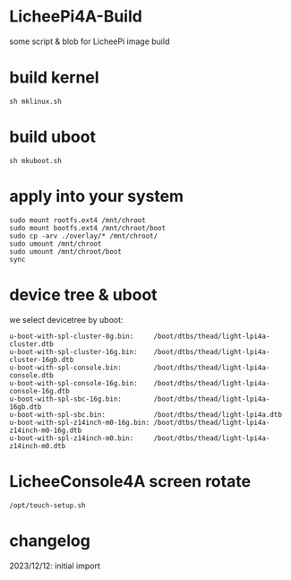 # LicheePi4A-Build

some script & blob for LicheePi image build

# build kernel

```
sh mklinux.sh
```

# build uboot

```
sh mkuboot.sh
```

# apply into your system

```
sudo mount rootfs.ext4 /mnt/chroot
sudo mount bootfs.ext4 /mnt/chroot/boot
sudo cp -arv ./overlay/* /mnt/chroot/
sudo umount /mnt/chroot
sudo umount /mnt/chroot/boot
sync
```

# device tree & uboot

we select devicetree by uboot:

```
u-boot-with-spl-cluster-8g.bin:     /boot/dtbs/thead/light-lpi4a-cluster.dtb
u-boot-with-spl-cluster-16g.bin:    /boot/dtbs/thead/light-lpi4a-cluster-16gb.dtb
u-boot-with-spl-console.bin:        /boot/dtbs/thead/light-lpi4a-console.dtb
u-boot-with-spl-console-16g.bin:    /boot/dtbs/thead/light-lpi4a-console-16g.dtb
u-boot-with-spl-sbc-16g.bin:        /boot/dtbs/thead/light-lpi4a-16gb.dtb
u-boot-with-spl-sbc.bin:            /boot/dtbs/thead/light-lpi4a.dtb
u-boot-with-spl-z14inch-m0-16g.bin: /boot/dtbs/thead/light-lpi4a-z14inch-m0-16g.dtb
u-boot-with-spl-z14inch-m0.bin:     /boot/dtbs/thead/light-lpi4a-z14inch-m0.dtb
```

# LicheeConsole4A screen rotate

```
/opt/touch-setup.sh
```

# changelog

2023/12/12: initial import
